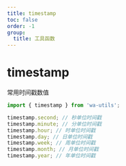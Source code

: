 ```yaml
---
title: timestamp
toc: false
order: -1
group:
  title: 工具函数
---
```


# timestamp

常用时间戳数值

```typescript
import { timestamp } from 'wa-utils';

timestamp.second; // 秒单位时间戳
timestamp.minute; // 分单位时间戳
timestamp.hour; // 时单位时间戳
timestamp.day; // 日单位时间戳
timestamp.week; // 周单位时间戳
timestamp.month; // 月单位时间戳
timestamp.year; // 年单位时间戳
```

